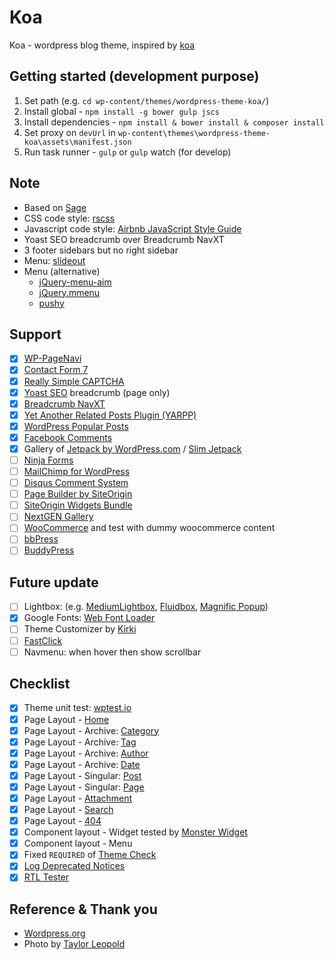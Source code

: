 # Koa
Koa - wordpress blog theme, inspired by [koa](http://koajs.com/)

## Getting started (development purpose)
1. Set path (e.g. `cd wp-content/themes/wordpress-theme-koa/`)
2. Install global - `npm install -g bower gulp jscs`
3. Install dependencies - `npm install & bower install & composer install`
4. Set proxy on `devUrl` in `wp-content\themes\wordpress-theme-koa\assets\manifest.json`
5. Run task runner - `gulp` or `gulp` watch (for develop)

## Note
- Based on [Sage](https://github.com/jojoee/sage-with-space)
- CSS code style: [rscss](http://rscss.io/)
- Javascript code style: [Airbnb JavaScript Style Guide](https://github.com/airbnb/javascript)
- Yoast SEO breadcrumb over Breadcrumb NavXT
- 3 footer sidebars but no right sidebar
- Menu: [slideout](https://github.com/Mango/slideout)
- Menu (alternative)
  - [jQuery-menu-aim](https://github.com/kamens/jQuery-menu-aim)
  - [jQuery.mmenu](https://github.com/FrDH/jQuery.mmenu)
  - [pushy](https://github.com/christophery/pushy)

## Support
- [x] [WP-PageNavi](https://wordpress.org/plugins/wp-pagenavi/)
- [x] [Contact Form 7](https://wordpress.org/plugins/contact-form-7/)
- [x] [Really Simple CAPTCHA](https://wordpress.org/plugins/really-simple-captcha/)
- [x] [Yoast SEO](https://wordpress.org/plugins/wordpress-seo/) breadcrumb (page only)
- [x] [Breadcrumb NavXT](https://wordpress.org/plugins/breadcrumb-navxt/)
- [x] [Yet Another Related Posts Plugin (YARPP)](https://wordpress.org/plugins/yet-another-related-posts-plugin/)
- [x] [WordPress Popular Posts](https://wordpress.org/plugins/wordpress-popular-posts/)
- [x] [Facebook Comments](https://wordpress.org/plugins/facebook-comments-plugin/)
- [x] Gallery of [Jetpack by WordPress.com](https://wordpress.org/plugins/jetpack/) / [Slim Jetpack](https://wordpress.org/plugins/slimjetpack/)
- [ ] [Ninja Forms](https://wordpress.org/plugins/ninja-forms/)
- [ ] [MailChimp for WordPress](https://wordpress.org/plugins/mailchimp-for-wp/)
- [ ] [Disqus Comment System](https://wordpress.org/plugins/disqus-comment-system/)
- [ ] [Page Builder by SiteOrigin](https://wordpress.org/plugins/siteorigin-panels/)
- [ ] [SiteOrigin Widgets Bundle](https://wordpress.org/plugins/so-widgets-bundle/)
- [ ] [NextGEN Gallery](https://wordpress.org/plugins/nextgen-gallery/)
- [ ] [WooCommerce](https://wordpress.org/plugins/woocommerce/) and test with dummy woocommerce content
- [ ] [bbPress](https://wordpress.org/plugins/bbpress/)
- [ ] [BuddyPress](https://wordpress.org/plugins/buddypress/)

## Future update
- [ ] Lightbox: (e.g. [MediumLightbox](https://github.com/davidecalignano/MediumLightbox), [Fluidbox](https://github.com/terrymun/Fluidbox), [Magnific Popup](http://dimsemenov.com/plugins/magnific-popup/))
- [x] Google Fonts: [Web Font Loader](https://github.com/typekit/webfontloader)
- [ ] Theme Customizer by [Kirki](https://kirki.org/)
- [ ] [FastClick](https://github.com/ftlabs/fastclick)
- [ ] Navmenu: when hover then show scrollbar

## Checklist
- [x] Theme unit test: [wptest.io](http://wptest.io/)
- [x] Page Layout - [Home](http://localhost:3000/)
- [x] Page Layout - Archive: [Category](http://localhost:3000/category/codex/)
- [x] Page Layout - Archive: [Tag](http://localhost:3000/tag/8bit/)
- [x] Page Layout - Archive: [Author](http://localhost:3000/author/joe/)
- [x] Page Layout - Archive: [Date](http://localhost:3000/2012/12/)
- [x] Page Layout - Singular: [Post](http://wp11.dev/image-alignment/)
- [x] Page Layout - Singular: [Page](http://localhost:3000/about/)
- [x] Page Layout - [Attachment](http://localhost:3000/photo-1428189923803-e9801d464d76/)
- [x] Page Layout - [Search](http://localhost:3000/?s=test)
- [x] Page Layout - [404](http://localhost:3000/404/)
- [x] Component layout - Widget tested by [Monster Widget](https://wordpress.org/plugins/monster-widget/)
- [x] Component layout - Menu
- [x] Fixed `REQUIRED` of [Theme Check](https://wordpress.org/plugins/theme-check/)
- [x] [Log Deprecated Notices](https://wordpress.org/plugins/log-deprecated-notices/)
- [x] [RTL Tester](https://wordpress.org/plugins/rtl-tester/)

## Reference & Thank you
- [Wordpress.org](https://wordpress.org/themes/)
- Photo by [Taylor Leopold](https://unsplash.com/photos/COE-CIGj8VA)
